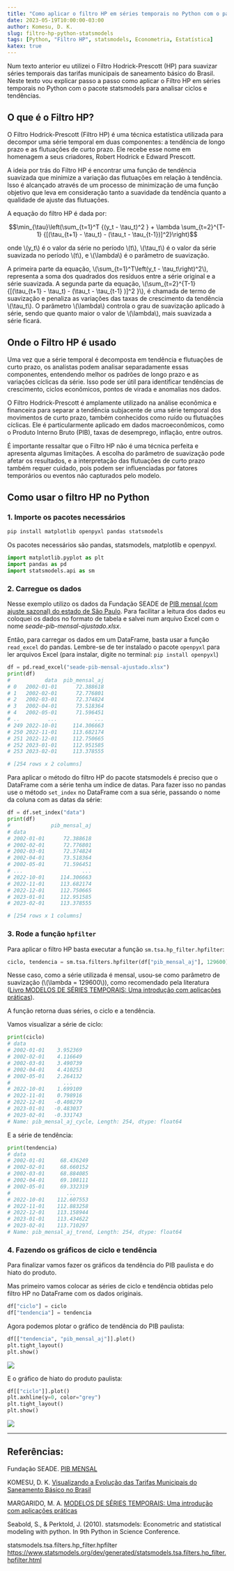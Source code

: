 ```yaml
---
title: "Como aplicar o filtro HP em séries temporais no Python com o pacote statsmodels"
date: 2023-05-19T10:00:00-03:00
author: Komesu, D. K.
slug: filtro-hp-python-statsmodels
tags: [Python, "Filtro HP", statsmodels, Econometria, Estatística]
katex: true
---
```


Num texto anterior eu utilizei o Filtro Hodrick-Prescott (HP) para suavizar séries temporais das tarifas municipais de saneamento básico do Brasil. Neste texto vou explicar passo a passo como aplicar o Filtro HP em séries temporais no Python com o pacote statsmodels para analisar ciclos e tendências.

<!--more-->

## O que é o Filtro HP?

O Filtro Hodrick-Prescott (Filtro HP) é uma técnica estatística utilizada para decompor uma série temporal em duas componentes: a tendência de longo prazo e as flutuações de curto prazo. Ele recebe esse nome em homenagem a seus criadores, Robert Hodrick e Edward Prescott.

A ideia por trás do Filtro HP é encontrar uma função de tendência suavizada que minimize a variação das flutuações em relação à tendência. Isso é alcançado através de um processo de minimização de uma função objetivo que leva em consideração tanto a suavidade da tendência quanto a qualidade de ajuste das flutuações.

A equação do filtro HP é dada por:

$$\min_{\tau}\left(\sum_{t=1}^T {(y_t - \tau_t)^2 } + \lambda \sum_{t=2}^{T-1} {[(\tau_{t+1} - \tau_t) - (\tau_t - \tau_{t-1})]^2}\right)$$

onde \\(y_t\\) é o valor da série no período \\(t\\), \\(\tau_t\\) é o valor da série suavizada no período \\(t\\), e \\(\lambda\\) é o parâmetro de suavização.

A primeira parte da equação, \\(\sum_{t=1}^T\left(y_t - \tau_t\right)^2\\), representa a soma dos quadrados dos resíduos entre a série original e a série suavizada. A segunda parte da equação, \\(\sum_{t=2}^{T-1} {[(\tau_{t+1} - \tau_t) - (\tau_t - \tau_{t-1} )]^2 }\\), é chamada de termo de suavização e penaliza as variações das taxas de crescimento da tendência \\(\tau_t\\). O parâmetro \\(\lambda\\) controla o grau de suavização aplicado à série, sendo que quanto maior o valor de \\(\lambda\\), mais suavizada a série ficará.

## Onde o Filtro HP é usado

Uma vez que a série temporal é decomposta em tendência e flutuações de curto prazo, os analistas podem analisar separadamente essas componentes, entendendo melhor os padrões de longo prazo e as variações cíclicas da série. Isso pode ser útil para identificar tendências de crescimento, ciclos econômicos, pontos de virada e anomalias nos dados.

O Filtro Hodrick-Prescott é amplamente utilizado na análise econômica e financeira para separar a tendência subjacente de uma série temporal dos movimentos de curto prazo, também conhecidos como ruído ou flutuações cíclicas. Ele é particularmente aplicado em dados macroeconômicos, como o Produto Interno Bruto (PIB), taxas de desemprego, inflação, entre outros.

É importante ressaltar que o Filtro HP não é uma técnica perfeita e apresenta algumas limitações. A escolha do parâmetro de suavização pode afetar os resultados, e a interpretação das flutuações de curto prazo também requer cuidado, pois podem ser influenciadas por fatores temporários ou eventos não capturados pelo modelo.

## Como usar o filtro HP no Python

### 1. Importe os pacotes necessários

```sh
pip install matplotlib openpyxl pandas statsmodels
```

Os pacotes necessários são pandas, statsmodels, matplotlib e openpyxl.

```python
import matplotlib.pyplot as plt
import pandas as pd
import statsmodels.api as sm
```

### 2. Carregue os dados

Nesse exemplo utilizo os dados da Fundação SEADE de [PIB mensal (com ajuste sazonal) do estado de São Paulo](https://repositorio.seade.gov.br/dataset/pib-mensal/resource/abf25069-ceeb-4115-8945-e0c4d0508588). Para facilitar a leitura dos dados eu coloquei os dados no formato de tabela e salvei num arquivo Excel com o nome _seade-pib-mensal-ajustado.xlsx_.

Então, para carregar os dados em um DataFrame, basta usar a função `read_excel` do pandas. Lembre-se de ter instalado o pacote `openpyxl` para ler arquivos Excel (para instalar, digite no terminal: `pip install openpyxl`)

```python
df = pd.read_excel("seade-pib-mensal-ajustado.xlsx")
print(df)
#           data  pib_mensal_aj
# 0   2002-01-01      72.388618
# 1   2002-02-01      72.776801
# 2   2002-03-01      72.374824
# 3   2002-04-01      73.518364
# 4   2002-05-01      71.596451
# ..         ...            ...
# 249 2022-10-01     114.306663
# 250 2022-11-01     113.682174
# 251 2022-12-01     112.750665
# 252 2023-01-01     112.951585
# 253 2023-02-01     113.378555

# [254 rows x 2 columns]
```

Para aplicar o método do filtro HP do pacote statsmodels é preciso que o DataFrame com a série tenha um índice de datas. Para fazer isso no pandas use o método `set_index` no DataFrame com a sua série, passando o nome da coluna com as datas da série:

```python
df = df.set_index("data")
print(df)
#             pib_mensal_aj
# data
# 2002-01-01      72.388618
# 2002-02-01      72.776801
# 2002-03-01      72.374824
# 2002-04-01      73.518364
# 2002-05-01      71.596451
# ...                   ...
# 2022-10-01     114.306663
# 2022-11-01     113.682174
# 2022-12-01     112.750665
# 2023-01-01     112.951585
# 2023-02-01     113.378555

# [254 rows x 1 columns]
```

### 3. Rode a função `hpfilter`

Para aplicar o filtro HP basta executar a função `sm.tsa.hp_filter.hpfilter`:

```python
ciclo, tendencia = sm.tsa.filters.hpfilter(df["pib_mensal_aj"], 129600)
```

Nesse caso, como a série utilizada é mensal, usou-se como parâmetro de suavização (\\(\lambda = 129600\\)), como recomendado pela literatura (<a target="_blank" href="https://amzn.to/3odsg7B">Livro MODELOS DE SÉRIES TEMPORAIS: Uma introdução com aplicações práticas</a>).

A função retorna duas séries, o ciclo e a tendência.

Vamos visualizar a série de ciclo:

```python
print(ciclo)
# data
# 2002-01-01    3.952369
# 2002-02-01    4.116649
# 2002-03-01    3.490739
# 2002-04-01    4.410253
# 2002-05-01    2.264132
#                 ...
# 2022-10-01    1.699109
# 2022-11-01    0.798916
# 2022-12-01   -0.408279
# 2023-01-01   -0.483037
# 2023-02-01   -0.331743
# Name: pib_mensal_aj_cycle, Length: 254, dtype: float64
```

E a série de tendência:

```python
print(tendencia)
# data
# 2002-01-01     68.436249
# 2002-02-01     68.660152
# 2002-03-01     68.884085
# 2002-04-01     69.108111
# 2002-05-01     69.332319
#                  ...
# 2022-10-01    112.607553
# 2022-11-01    112.883258
# 2022-12-01    113.158944
# 2023-01-01    113.434622
# 2023-02-01    113.710297
# Name: pib_mensal_aj_trend, Length: 254, dtype: float64
```

### 4. Fazendo os gráficos de ciclo e tendência

Para finalizar vamos fazer os gráficos da tendência do PIB paulista e do hiato do produto.

Mas primeiro vamos colocar as séries de ciclo e tendência obtidas pelo filtro HP no DataFrame com os dados originais.

```python
df["ciclo"] = ciclo
df["tendencia"] = tendencia
```

Agora podemos plotar o gráfico de tendência do PIB paulista:

```python
df[["tendencia", "pib_mensal_aj"]].plot()
plt.tight_layout()
plt.show()
```

![](https://images2.imgbox.com/6a/2e/RnIgT5rT_o.png)

E o gráfico de hiato do produto paulista:

```python
df[["ciclo"]].plot()
plt.axhline(y=0, color="grey")
plt.tight_layout()
plt.show()
```

![](https://images2.imgbox.com/5e/95/T8FNq2Xy_o.png)

---

## Referências:

Fundação SEADE. [PIB MENSAL](https://repositorio.seade.gov.br/dataset/pib-mensal/resource/abf25069-ceeb-4115-8945-e0c4d0508588)

KOMESU, D. K. [Visualizando a Evolução das Tarifas Municipais do Saneamento Básico no Brasil](https://dkko.me/posts/saneamento-basico-tarifas-municipais-snis-2021/)

MARGARIDO, M. A. <a target="_blank" href="https://amzn.to/3odsg7B">MODELOS DE SÉRIES TEMPORAIS: Uma introdução com aplicações práticas</a>

Seabold, S., & Perktold, J. (2010). statsmodels: Econometric and statistical modeling with python. In 9th Python in Science Conference.

statsmodels.tsa.filters.hp_filter.hpfilter https://www.statsmodels.org/dev/generated/statsmodels.tsa.filters.hp_filter.hpfilter.html
